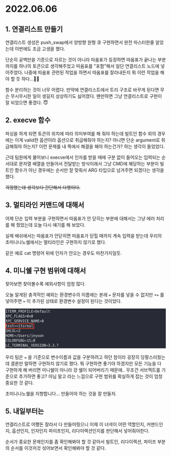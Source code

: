 # 2022.06.06

## 1. 연결리스트 만들기

연결리스트 생성은 push_swap에서 양방향 원형 큐 구현하면서 완전 마스터한줄 알았는데 이번에도 조금 고생을 했다.

단순히 공백만을 기준으로 자르는 것이 아니라 따옴표가 등장하면 따옴표가 끝나는 부분까지를 하나의 토큰으로 생각해주었고 따옴표를 "포함"해서 일단 연결리스트 노드에 넣어주었다. 나중에 따옴표 관련된 작업을 하면서 따옴표를 잘라내든지 뭐 이런 작업을 해야 할 듯 하다...🤦‍♀️

함수 분리하는 것이 너무 어렵다. 만약에 연결리스트에서 트리 구조로 바꾸게 된다면 무슨 무시무시한 일이 생길지 상상하기도 싫어졌다. 왠만하면 그냥 연결리스트로 구현이 잘 되었으면 좋겠다. 😇

## 2. execve 함수

파싱을 하게 되면 토큰의 위치에 따라 의미부여를 해 줘야 하는데 빌트인 함수 외의 경우에는 이게 valid한 옵션이라 옵션으로 취급해줘야 하는지? 아니면 단순 argument로 취급해줘야 하는지? 이런 문제를 내 쪽에서 해결을 해야 하는건가? 하는 생각이 들었었다.

근데 팀원에게 물어보니 execve에서 인자를 받을 때에 구분 없이 들어오는 입력되는 순서대로 문자열 배열을 만들어서 전달받는 방식이래서 그냥 CMD에 해당하는 부분이 빌트인 함수가 아닌 경우에는 순서만 잘 맞춰서 ARG 타입으로 넘겨주면 되겠다는 생각을 했다.

~~걱정했는데 생각보다 간단해서 다행이다.~~

## 3. 멀티라인 커맨드에 대해서

어제 단순 입력 부분을 구현하면서 따옴표가 안 닫히는 부분에 대해서는 그냥 에러 처리를 해 줬었는데 오늘 다시 얘기를 해 보았다.

실제 배쉬에서는 따옴표가 안닫히면 따옴표가 닫힐 때까지 계속 입력을 받는데 우리의 초미니나노쉘에서는 멀티라인은 구현하지 않기로 했다.

같은 예로 cat 명령어 뒤에 인자가 안오는 경우도 마찬가지일듯.

## 4. 미니쉘 구현 범위에 대해서

찾아보면 찾아볼수록 예외사항이 엄청 많다.

오늘 알게된 충격적인 예외는 환경변수의 이름에는 본래 `=` 문자를 넣을 수 없지만 `+=` 를 넣어주면 `=` 이 추가된 상태로 환경변수 설정이 된다는 것이었다.

![test_export](img/test_export_1.png)

우리 팀은 `=` 을 기준으로 변수이름과 값을 구분하려고 하던 참이라 굉장히 당황스러웠는데 결론만 말하면 구현하지 않기로 했다. 뭐 구현하면 좋기야 하겠지만 모든 기능을 다 구현하게 해 버리면 미니쉘이 아니라 걍 쉘이 되어버리기 때문에.. 무조건 서브젝트를 기준으로 추가하면 좋고? 아님 말고 라는 느낌으로 구현 범위를 확실하게 잡는 것이 엄청 중요한 것 같다.

초미니나노쉘을 지향합니다... 만들어야 하는 것을 잘 만들자.

## 5. 내일부터는

연결리스트로 어쨌든 잘라서 다 만들어줬으니 이제 이 녀셕이 어떤 역할인지, 커맨드인지, 옵션인지, 인자인지 파이프인지, 리다이렉션인지를 판단해서 넣어줘야한다.

순서가 중요한 문제인지를 좀 확인해봐야 할 것 같아서 빌트인, 리다이렉션, 파이프 부분의 순서를 이것저것 섞어보면서 확인해봐야 할 것 같다.
